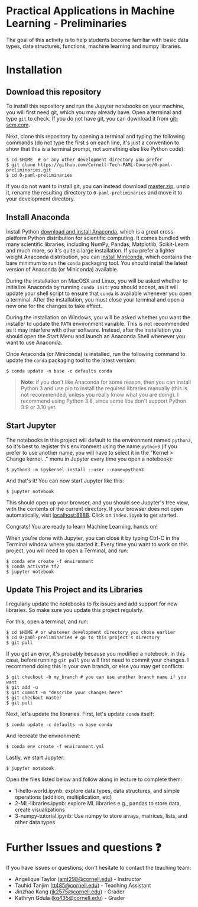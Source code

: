 # Practical Applications in Machine Learning - Preliminaries

The goal of this activity is to help students become familiar with basic data types, data structures, functions, machine learning and numpy libraries. 

# Installation

## Download this repository
To install this repository and run the Jupyter notebooks on your machine, you will first need git, which you may already have. Open a terminal and type `git` to check. If you do not have git, you can download it from [git-scm.com](https://git-scm.com/).

Next, clone this repository by opening a terminal and typing the following commands (do not type the first `$` on each line, it's just a convention to show that this is a terminal prompt, not something else like Python code):

    $ cd $HOME  # or any other development directory you prefer
    $ git clone https://github.com/Cornell-Tech-PAML-Course/0-paml-preliminaries.git
    $ cd 0-paml-preliminaries

If you do not want to install git, you can instead download [master.zip](https://github.com/Cornell-Tech-PAML-Course/0-paml-preliminaries/archive/refs/heads/main.zip), unzip it, rename the resulting directory to `0-paml-preliminaries` and move it to your development directory.

## Install Anaconda
Install Python [download and install Anaconda](https://www.anaconda.com/distribution/), which is a great cross-platform Python distribution for scientific computing. It comes bundled with many scientific libraries, including NumPy, Pandas, Matplotlib, Scikit-Learn and much more, so it's quite a large installation. If you prefer a lighter weight Anaconda distribution, you can [install Miniconda](https://docs.conda.io/en/latest/miniconda.html), which contains the bare minimum to run the `conda` packaging tool. You should install the latest version of Anaconda (or Miniconda) available.

During the installation on MacOSX and Linux, you will be asked whether to initialize Anaconda by running `conda init`: you should accept, as it will update your shell script to ensure that `conda` is available whenever you open a terminal. After the installation, you must close your terminal and open a new one for the changes to take effect.

During the installation on Windows, you will be asked whether you want the installer to update the `PATH` environment variable. This is not recommended as it may interfere with other software. Instead, after the installation you should open the Start Menu and launch an Anaconda Shell whenever you want to use Anaconda.

Once Anaconda (or Miniconda) is installed, run the following command to update the `conda` packaging tool to the latest version:

    $ conda update -n base -c defaults conda

> **Note**: if you don't like Anaconda for some reason, then you can install Python 3 and use pip to install the required libraries manually (this is not recommended, unless you really know what you are doing). I recommend using Python 3.8, since some libs don't support Python 3.9 or 3.10 yet.

## Start Jupyter
The notebooks in this project will default to the environment named `python3`, so it's best to register this environment using the name `python3` (if you prefer to use another name, you will have to select it in the "Kernel > Change kernel..." menu in Jupyter every time you open a notebook):

    $ python3 -m ipykernel install --user --name=python3

And that's it! You can now start Jupyter like this:

    $ jupyter notebook

This should open up your browser, and you should see Jupyter's tree view, with the contents of the current directory. If your browser does not open automatically, visit [localhost:8888](http://localhost:8888/tree). Click on `index.ipynb` to get started.

Congrats! You are ready to learn Machine Learning, hands on!

When you're done with Jupyter, you can close it by typing Ctrl-C in the Terminal window where you started it. Every time you want to work on this project, you will need to open a Terminal, and run:

    $ conda env create -f environment
    $ conda activate tf2
    $ jupyter notebook

## Update This Project and its Libraries
I regularly update the notebooks to fix issues and add support for new libraries. So make sure you update this project regularly.

For this, open a terminal, and run:

    $ cd $HOME # or whatever development directory you chose earlier
    $ cd 0-paml-preliminaries # go to this project's directory
    $ git pull

If you get an error, it's probably because you modified a notebook. In this case, before running `git pull` you will first need to commit your changes. I recommend doing this in your own branch, or else you may get conflicts:

    $ git checkout -b my_branch # you can use another branch name if you want
    $ git add -u
    $ git commit -m "describe your changes here"
    $ git checkout master
    $ git pull

Next, let's update the libraries. First, let's update `conda` itself:

    $ conda update -c defaults -n base conda

And recreate the environment:

    $ conda env create -f environment.yml

Lastly, we start Jupyter:

    $ jupyter notebook

Open the files listed below and follow along in lecture to complete them:

* 1-hello-world.ipynb: explore data types, data structures, and simple operations (addition, multiplication, etc)
* 2-ML-libraries.ipynb: explore ML libraries e.g., pandas to store data, create visualizations
* 3-numpy-tutorial.ipynb: Use numpy to store arrays, matrices, lists, and other data types

# Further Issues and questions ❓

If you have issues or questions, don't hesitate to contact the teaching team:

* Angelique Taylor (amt298@cornell.edu) - Instructor
* Tauhid Tanjim (tt485@cornell.edu) - Teaching Assistant
* Jinzhao Kang (jk2575@cornell.edu) - Grader
* Kathryn Gdula (kg435@cornell.edu) - Grader